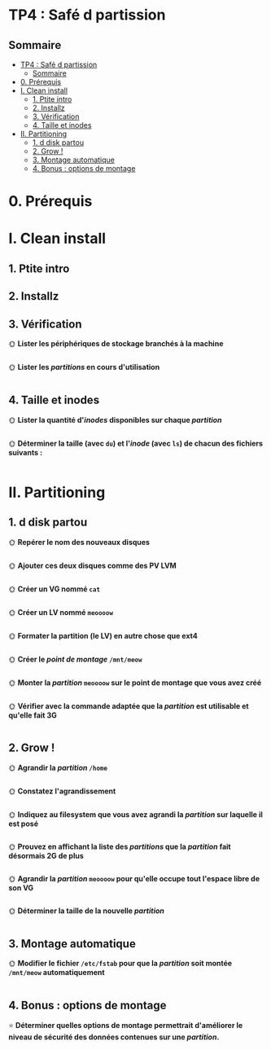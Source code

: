 # TP4 : Safé d partission

## Sommaire

- [TP4 : Safé d partission](#tp4--safé-d-partission)
  - [Sommaire](#sommaire)
- [0. Prérequis](#0-prérequis)
- [I. Clean install](#i-clean-install)
  - [1. Ptite intro](#1-ptite-intro)
  - [2. Installz](#2-installz)
  - [3. Vérification](#3-vérification)
  - [4. Taille et inodes](#4-taille-et-inodes)
- [II. Partitioning](#ii-partitioning)
  - [1. d disk partou](#1-d-disk-partou)
  - [2. Grow !](#2-grow-)
  - [3. Montage automatique](#3-montage-automatique)
  - [4. Bonus : options de montage](#4-bonus--options-de-montage)

# 0. Prérequis
# I. Clean install
## 1. Ptite intro
## 2. Installz
## 3. Vérification

🌞 **Lister les périphériques de stockage branchés à la machine**

```bash

```

🌞 **Lister les *partitions* en cours d'utilisation**

```bash

```

## 4. Taille et inodes

🌞 **Lister la quantité d'*inodes* disponibles sur chaque *partition***

```bash

```

🌞 **Déterminer la taille (avec `du`) et l'*inode* (avec `ls`) de chacun des fichiers suivants :**

```bash

```

# II. Partitioning

## 1. d disk partou

🌞 **Repérer le nom des nouveaux disques**

```bash

```

🌞 **Ajouter ces deux disques comme des PV LVM**

```bash

```

🌞 **Créer un VG nommé `cat`**

```bash

```

🌞 **Créer un LV nommé `meoooow`**

```bash

```

🌞 **Formater la partition (le LV) en autre chose que ext4**

```bash

```

🌞 **Créer le *point de montage* `/mnt/meow`**

```bash

```

🌞 **Monter la *partition* `meoooow` sur le point de montage que vous avez créé**

```bash

```

🌞 **Vérifier avec la commande adaptée que la *partition* est utilisable et qu'elle fait 3G**

```bash

```

## 2. Grow !

🌞 **Agrandir la *partition* `/home`**

```bash

```
  
🌞 **Constatez l'agrandissement**

```bash

```

🌞 **Indiquez au filesystem que vous avez agrandi la *partition* sur laquelle il est posé**

```bash

```

🌞 **Prouvez en affichant la liste des *partitions* que la *partition* fait désormais 2G de plus**

```bash

```

🌞 **Agrandir la *partition* `meoooow` pour qu'elle occupe tout l'espace libre de son VG**

```bash

```

🌞 **Déterminer la taille de la nouvelle *partition***

```bash

```

## 3. Montage automatique

🌞 **Modifier le fichier `/etc/fstab` pour que la *partition* soit montée `/mnt/meow` automatiquement**

```bash

```

## 4. Bonus : options de montage

⭐ **Déterminer quelles options de montage permettrait d'améliorer le niveau de sécurité des données contenues sur une *partition*.**